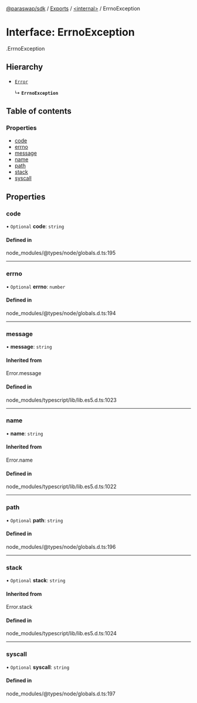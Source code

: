 [@paraswap/sdk](../README.md) / [Exports](../modules.md) / [<internal\>](../modules/internal_.md) / ErrnoException

# Interface: ErrnoException

[<internal>](../modules/internal_.md).ErrnoException

## Hierarchy

- [`Error`](../modules/internal_.md#error)

  ↳ **`ErrnoException`**

## Table of contents

### Properties

- [code](internal_.ErrnoException.md#code)
- [errno](internal_.ErrnoException.md#errno)
- [message](internal_.ErrnoException.md#message)
- [name](internal_.ErrnoException.md#name)
- [path](internal_.ErrnoException.md#path)
- [stack](internal_.ErrnoException.md#stack)
- [syscall](internal_.ErrnoException.md#syscall)

## Properties

### code

• `Optional` **code**: `string`

#### Defined in

node_modules/@types/node/globals.d.ts:195

___

### errno

• `Optional` **errno**: `number`

#### Defined in

node_modules/@types/node/globals.d.ts:194

___

### message

• **message**: `string`

#### Inherited from

Error.message

#### Defined in

node_modules/typescript/lib/lib.es5.d.ts:1023

___

### name

• **name**: `string`

#### Inherited from

Error.name

#### Defined in

node_modules/typescript/lib/lib.es5.d.ts:1022

___

### path

• `Optional` **path**: `string`

#### Defined in

node_modules/@types/node/globals.d.ts:196

___

### stack

• `Optional` **stack**: `string`

#### Inherited from

Error.stack

#### Defined in

node_modules/typescript/lib/lib.es5.d.ts:1024

___

### syscall

• `Optional` **syscall**: `string`

#### Defined in

node_modules/@types/node/globals.d.ts:197
